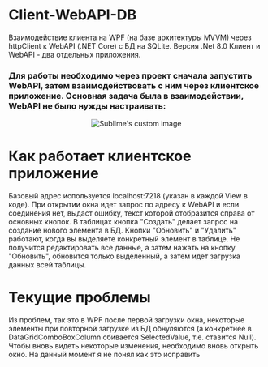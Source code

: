 # Client-WebAPI-DB
Взаимодействие клиента на WPF (на базе архитектуры MVVM) через httpClient к WebAPI (.NET Core) с БД на SQLite. Версия .Net 8.0
Клиент и WebAPI - два отдельных приложения. 
### Для работы необходимо через проект сначала запустить WebAPI, затем взаимодействовать с ним через клиентское приложение. Основная задача была в взаимодействии, WebAPI не было нужды настраивать:
<p align="center">
  <img src="https://github.com/user-attachments/assets/e5d1d648-6aab-4be6-a793-6237fe42a0cd" alt="Sublime's custom image"/>
</p>

# Как работает клиентское приложение
Базовый адрес используется localhost:7218 (указан в каждой View в коде). При открытии окна идет запрос по адресу к WebAPI и если соединения нет, выдаст ошибку, текст которой отобразится справа от основных кнопок. 
В таблицах кнопка "Создать" делает запрос на создание нового элемента в БД. Кнопки "Обновить" и "Удалить" работают, когда вы выделяете конкретный элемент в таблице. Не получится редактировать все данные, а затем нажать на кнопку "Обновить", обновится только выделенный, а затем идет загрузка данных всей таблицы.

# Текущие проблемы
Из проблем, так это в WPF после первой загрузки окна, некоторые элементы при повторной загрузке из БД обнуляются (а конкретнее в DataGridComboBoxColumn сбивается SelectedValue, т.е. ставится Null). Чтобы вновь видеть некоторые изменения, необходимо вновь открыть окно. На данный момент я не понял как это исправить
